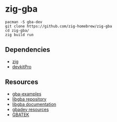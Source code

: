 # zig-gba

```
pacman -S gba-dev
git clone https://github.com/zig-homebrew/zig-gba
cd zig-gba/
zig build run
```

## Dependencies

- [zig](https://ziglang.org/download/)
- [devkitPro](https://devkitpro.org/wiki/Getting_Started)

## Resources

- [gba-examples](https://github.com/devkitPro/gba-examples)
- [libgba repository](https://github.com/devkitPro/libgba)
- [libgba documentation](http://starflakenights.net/libraries/devkitpro-libgba/docs/html/files.html)
- [gbadev resources](https://gbadev.net/)
- [GBATEK](https://www.problemkaputt.de/gbatek.htm)

